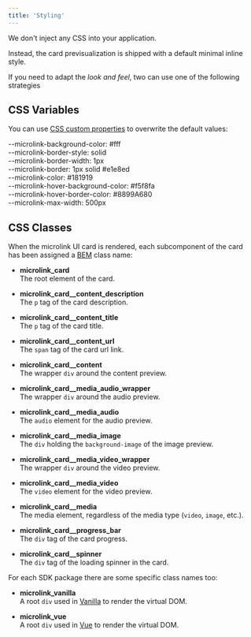 ```yaml
---
title: 'Styling'
---
```


We don't inject any CSS into your application.

Instead, the card previsualization is shipped with a default minimal inline style.

If you need to adapt the _look and feel_, two can use one of the following strategies

## CSS Variables

You can use [CSS custom properties](https://developer.mozilla.org/en-US/docs/Web/CSS/Using_CSS_custom_properties) to overwrite the default values:

--microlink-background-color: <Color>#fff</Color><br/>
--microlink-border-style: solid<br/>
--microlink-border-width: 1px<br/>
--microlink-border: 1px solid <Color>#e1e8ed</Color><br/>
--microlink-color: <Color>#181919</Color><br/>
--microlink-hover-background-color: <Color>#f5f8fa</Color><br/>
--microlink-hover-border-color: <Color>#8899A680</Color><br/>
--microlink-max-width: 500px<br/>

## CSS Classes

When the microlink UI card is rendered, each subcomponent of the card has been assigned a [BEM](http://getbem.com/introduction) class name:

- **microlink_card** <br/>
The root element of the card.

- **microlink_card\_\_content_description** <br/>
The `p` tag of the card description.

- **microlink_card\_\_content_title** <br/>
The `p` tag of the card title.

- **microlink_card\_\_content_url** <br/>
The `span` tag of the card url link.

- **microlink_card\_\_content** <br/>
The wrapper `div` around the content preview.

- **microlink_card\_\_media_audio_wrapper** <br/>
The wrapper `div` around the audio preview.

- **microlink_card\_\_media_audio** <br/>
The `audio` element for the audio preview.

- **microlink_card\_\_media_image** <br/>
The `div` holding the `background-image` of the image preview.

- **microlink_card\_\_media_video_wrapper** <br/>
The wrapper `div` around the video preview.

- **microlink_card\_\_media_video** <br/>
The `video` element for the video preview.

- **microlink_card\_\_media** <br/>
The media element, regardless of the media type (`video`, `image`, etc.).

- **microlink_card\_\_progress_bar** <br/>
The `div` tag of the card progress.

- **microlink_card\_\_spinner** <br/>
The `div` tag of the loading spinner in the card.

For each SDK package there are some specific class names too:

- **microlink_vanilla** <br/>
A root `div` used in [Vanilla](/docs/sdk/integrations/vanilla) to render the virtual DOM.

- **microlink_vue** <br/>
A root `div` used in [Vue](/docs/sdk/integrations/vue) to render the virtual DOM.
